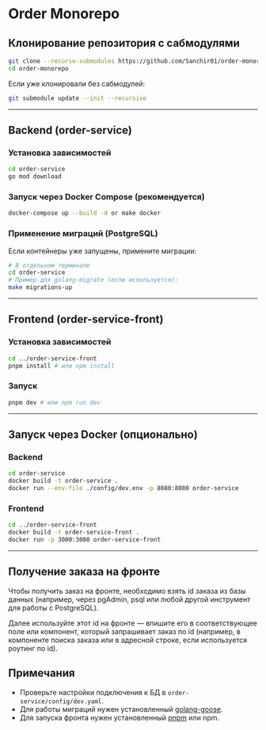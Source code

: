 # Order Monorepo

## Клонирование репозитория с сабмодулями

```bash
git clone --recurse-submodules https://github.com/Sanchir01/order-monorepo.git
cd order-monorepo
```

Если уже клонировали без сабмодулей:

```bash
git submodule update --init --recursive
```

---

## Backend (order-service)

### Установка зависимостей

```bash
cd order-service
go mod download
```

### Запуск через Docker Compose (рекомендуется)

```bash
docker-compose up --build -d or make docker
```

### Применение миграций (PostgreSQL)

Если контейнеры уже запущены, примените миграции:

```bash
# В отдельном терминале
cd order-service
# Пример для golang-migrate (если используется):
make migrations-up
```

---

## Frontend (order-service-front)

### Установка зависимостей

```bash
cd ../order-service-front
pnpm install # или npm install
```

### Запуск

```bash
pnpm dev # или npm run dev
```

---

## Запуск через Docker (опционально)

### Backend

```bash
cd order-service
docker build -t order-service .
docker run --env-file ./config/dev.env -p 8080:8080 order-service
```

### Frontend

```bash
cd ../order-service-front
docker build -t order-service-front .
docker run -p 3000:3000 order-service-front
```

---

## Получение заказа на фронте

Чтобы получить заказ на фронте, необходимо взять id заказа из базы данных (например, через pgAdmin, psql или любой другой инструмент для работы с PostgreSQL).

Далее используйте этот id на фронте — впишите его в соответствующее поле или компонент, который запрашивает заказ по id (например, в компоненте поиска заказа или в адресной строке, если используется роутинг по id).

## Примечания

- Проверьте настройки подключения к БД в `order-service/config/dev.yaml`.
- Для работы миграций нужен установленный [golang-goose](https://github.com/pressly/goose).
- Для запуска фронта нужен установленный [pnpm](https://pnpm.io/) или npm.
